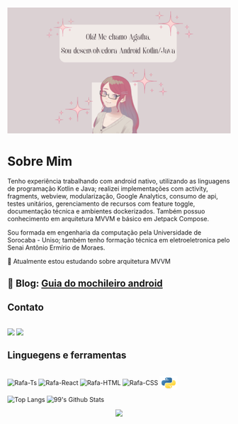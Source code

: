 # <img src="https://github.com/agathaappb/agathaappb/blob/main/img/welcome_img.png?raw=true"> 

# Sobre Mim 
<p> Tenho experiência trabalhando com android nativo, utilizando as linguagens de programação Kotlin e Java; realizei implementações com activity, fragments, webview, modularização, Google Analytics, consumo de api, testes unitários, gerenciamento de recursos com feature toggle, documentação técnica e ambientes dockerizados. Também possuo conhecimento em arquitetura MVVM e básico em Jetpack Compose.
</p>

<p> Sou formada em engenharia da computação pela Universidade de Sorocaba - Uniso; também tenho formação técnica em eletroeletronica pelo Senai Antônio Ermírio de Moraes.</p>
<p>🌱 Atualmente estou estudando sobre arquitetura MVVM </p>

## 🌱 Blog: [Guia do mochileiro android](https://agathaalana.hashnode.dev/) 

## Contato
<div style="display: inline_block"><br>
<a href="https://www.linkedin.com/in/agatha-alana/" target="_blank"><img src="https://img.shields.io/badge/-LinkedIn-%230077B5?style=for-the-badge&logo=linkedin&logoColor=white" target="_blank"></a>
<a href = "mailto:agatha.alana@hotmail.com"><img src="https://img.shields.io/badge/Email-D14836?style=for-the-badge&logo=gmail&logoColor=white target="_blank"></a>
</div>

## Linguegens e ferramentas
<div style="display: inline_block"><br>
  <img align="center" alt="Rafa-Ts" height="30" width="40" src="https://cdn.jsdelivr.net/gh/devicons/devicon/icons/android/android-plain.svg">
  <img align="center" alt="Rafa-React" height="30" width="40" src="https://cdn.jsdelivr.net/gh/devicons/devicon/icons/androidstudio/androidstudio-original.svg">
  <img align="center" alt="Rafa-HTML" height="30" width="40" src="https://cdn.jsdelivr.net/gh/devicons/devicon/icons/kotlin/kotlin-original.svg">
  <img align="center" alt="Rafa-CSS" height="30" width="40" src="https://cdn.jsdelivr.net/gh/devicons/devicon/icons/java/java-original.svg">
  <img align="center" alt="Rafa-Python" height="30" width="40" src="https://raw.githubusercontent.com/devicons/devicon/master/icons/python/python-original.svg">
</div>

![Top Langs](https://github-readme-stats.vercel.app/api/top-langs/?username=agathaappb&hide_progress=true&bg_color=30,0ff1ce,904e95&title_color=fff&text_color=fff)
![99's Github Stats](https://github-readme-stats.vercel.app/api?username=agathaappb&bg_color=30,0ff1ce,904e95&title_color=fff&text_color=fff&show_icons=true)



<div align="center">
<img src="https://media.tenor.com/F0JE157P1loAAAAC/mio-akiyama-computer.gif" >
</div>


<!--

Here are some ideas to get you started:

- 🔭 I’m currently working on ...
- 🌱 I’m currently learning ...
- 👯 I’m looking to collaborate on ...
- 🤔 I’m looking for help with ...
- 💬 Ask me about ...
- 📫 How to reach me: ...
- 😄 Pronouns: ...
- ⚡ Fun fact: ...

[![trophy](https://github-profile-trophy.vercel.app/?username=agathaappb&theme=onedark)](https://github.com/agathaappb/github-profile-trophy)
-->
